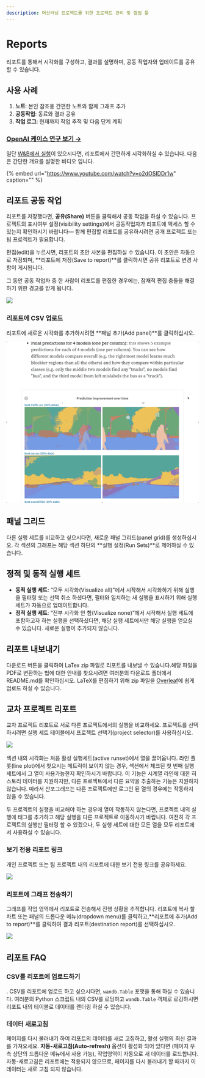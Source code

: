 ```yaml
---
description: 머신러닝 프로젝트를 위한 프로젝트 관리 및 협업 툴
---
```


# Reports

리포트를 통해서 시각화를 구성하고, 결과를 설명하며, 공동 작업자와 업데이트를 공유할 수 있습니다.

## **사용 사례**

1. **노트**: 본인 참조용 간편한 노트와 함께 그래프 추가
2. **공동작업**: 동료와 결과 공유
3. **작업 로그**: 현재까지 작업 추적 및 다음 단계 계획

###  [OpenAI 케이스 연구 보기 →](https://bit.ly/wandb-learning-dexterity)

일단 [W&B에서 실험](https://docs.wandb.com/quickstart)이 있으시다면, 리포트에서 간편하게 시각화하실 수 있습니다. 다음은 간단한 걔요를 설명한 비디오 입니다.

{% embed url="https://www.youtube.com/watch?v=o2dOSIDDr1w" caption="" %}

##  **리포트 공동 작업**

 리포트를 저장했다면, **공유\(Share\)** 버튼을 클릭해서 공동 작업을 하실 수 있습니다. 프로젝트의 표시여부 설정\(visibility settings\)에서 공동작업자가 리포트에 액세스 할 수 있는지 확인하시기 바랍니다— 함께 편집할 리포트를 공유하시려면 공개 프로젝트 또는 팀 프로젝트가 필요합니다.

 편집\(edit\)을 누르시면, 리포트의 초안 사본을 편집하실 수 있습니다. 이 초안은 자동으로 저장되며, **리포트에 저장\(Save to report\)**를 클릭하시면 공유 리포트로 변경 사항이 게시됩니다.

그 동안 공동 작업자 중 한 사람이 리포트를 편집한 경우에는, 잠재적 편집 충돌을 해결하기 위한 경고를 받게 됩니다.

![](.gitbook/assets/collaborative-reports.gif)



###  **리포트에 CSV 업로드**

리포트에 새로운 시각화를 추가하시려면 **패널 추가\(Add panel\)**를 클릭하십시오.

![](.gitbook/assets/demo-comment-on-panels-in-reports.gif)

## **패널 그리드**

 다른 실행 세트를 비교하고 싶으시다면, 새로운 패널 그리드\(panel grid\)를 생성하십시오. 각 섹션의 그래프는 해당 섹션 하단의 **실행 설정\(Run Sets\)**로 제어하실 수 있습니다.

##  **정적 및 동적 실행 세트**

* **동적 실행 세트**: “모두 시각화\(Visualize all\)”에서 시작해서 시각화하기 위해 실행을 필터링 또는 선택 취소 하셨다면, 필터와 일치하는 새 실행을 표시하기 위해 실행 세트가 자동으로 업데이트합니다.
* **정적 실행 세트**: “전부 시각화 안 함\(Visualize none\)”에서 시작해서 실행 세트에 포함하고자 하는 실행을 선택하셨다면, 해당 실행 세트에서만 해당 실행을 얻으실 수 있습니다. 새로운 실행이 추가되지 않습니다.

## **리포트 내보내기**

 다운로드 버튼을 클릭하여 LaTex zip 파일로 리포트를 내보낼 수 있습니다.해당 파일을 PDF로 변환하는 법에 대한 안내를 찾으시려면 여러분의 다운로드 폴더에서 README.md를 확인하십시오. LaTeX를 편집하기 위해 zip 파일을 [Overleaf](https://www.overleaf.com/)에 쉽게 업로드 하실 수 있습니다.  


## **교차 프로젝트 리포트**

교차 프로젝트 리포트로 서로 다른 프로젝트에서의 실행을 비교하세요. 프로젝트를 선택 하시려면 실행 세트 테이블에서 프로젝트 선택기\(project selector\)를 사용하십시오.

![](.gitbook/assets/how-to-pick-a-different-project-to-draw-runs-from.gif)

섹션 내의 시각화는 처음 활성 실행세트\(active runset\)에서 열을 끌어옵니다. 라인 플롯\(line plot\)에서 찾으시는 메트릭이 보이지 않는 경우, 섹션에서 체크된 첫 번째 실행 세트에서 그 열이 사용가능한지 확인하시기 바랍니다. 이 기능은 시계열 라인에 대한 히스토리 데이터를 지원하지만, 다른 프로젝트에서 다른 요약을 추출하는 기능은 지원하지 않습니다. 따라서 산포그래프는 다른 프로젝트에만 로그인 된 열의 경우에는 작동하지 않을 수 있습니다.

두 프로젝트의 실행을 비교해야 하는 경우에 열이 작동하지 않는다면, 프로젝트 내의 실행에 태그를 추가하고 해당 실행을 다른 프로젝트로 이동하시기 바랍니다. 여전히 각 프로젝트의 실행만 필터링 할 수 있겠으나, 두 실행 세트에 대한 모든 열을 모두 리포트에서 사용하실 수 있습니다.

### **보기 전용 리포트 링크**

개인 프로젝트 또는 팀 프로젝트 내의 리포트에 대한 보기 전용 링크를 공유하세요.

![](.gitbook/assets/share-view-only-link.gif)

### **리포트에 그래프 전송하기** 

그래프를 작업 영역에서 리포트로 전송해서 진행 상황을 추적합니다. 리포트에 복사 할 차트 또는 패널의 드롭다운 메뉴\(dropdown menu\)를 클릭하고,**리포트에 추가\(Add to report\)**를 클릭하여 결과 리포트\(destination report\)를 선택하십시오.

![](.gitbook/assets/demo-export-to-existing-report%20%281%29.gif)

##  **리포트 FAQ**

###  **CSV를 리포트에 업로드하기**

. CSV를 리포트에 업로드 하고 싶으시다면, `wandb.Table` 포맷을 통해 하실 수 있습니다. 여러분의 Python 스크립트 내의 CSV를 로딩하고 `wandb.Table` 객체로 로깅하시면 리포트 내의 테이블로 데이터를 렌더링 하실 수 있습니다.

### **데이터 새로고침**

 페이지를 다시 불러내기 하여 리포트의 데이터를 새로 고침하고, 활성 실행의 최신 결과를 가져오세요. **자동-새로고침\(Auto-refresh\)** 옵션이 활성화 되어 있다면 \(페이지 우측 상단의 드롭다운 메뉴에서 사용 가능\), 작업영역이 자동으로 새 데이터를 로드합니다. 자동-새로고침은 리포트에는 적용되지 않으므로, 페이지를 다시 불러내기 할 때까지 이 데이터는 새로 고침 되지 않습니다.

